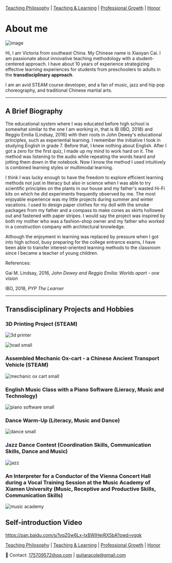 [Teaching Philosophy](./philosophya.md) | [Teaching & Learning](./teachingandlearning1.md) | [Professional Growth](./professional.md) | [Honor](./professional.md) 

# About me

![image](https://user-images.githubusercontent.com/109213222/183570271-ba42e785-388f-4ece-800a-1dc0c53eaa5c.png)

Hi, I am Victoria from southeast China. My Chinese name is Xiaoyan Cai. I am passionate about innovative teaching methodology with a student-centered approach. I have about 10 years of experience strategizing effective learning experiences for students from preschoolers to adults in the **transdisciplinary approach**.

I am an avid STEAM course developer, and a fan of music, jazz and hip pop choreography, and traditional Chinese martial arts.

---

## A Brief Biography

The educational system where I was educated before high school is somewhat similar to the one I am working in, that is IB (IBO, 2018) and Reggio Emilia (Lindsay, 2016) with their roots in John Dewey's educational principles, such as experiential learning. I remember the initiative I took in studying English in grade 7. Before that, I knew nothing about English. After I got a zero for the first quiz, I made up my mind to work hard on it. The method was listening to the audio while repeating the words heard and jotting them down in the notebook. Now I know the method I used intuitively is combined learning styles or multimodal learning.

I think I was lucky enough to have the freedom to explore efficient learning methods not just in literacy but also in science when I was able to try scientific principles on the plants in our house and my father's wasted Hi-Fi kits on which he did experiments frequently observed by me. The most enjoyable experience was my little projects during summer and winter vacations. I used to design paper clothes for my doll with the smoke packages from my father and a compass to make cones as skirts hollowed out and fastened with paper stripes. I would say the project was inspired by both my mother who was a fashion-shop owner and my father who worked in a construction company with architectural knowledge.

Although the enjoyment in learning was replaced by pressure when I got into high school, busy preparing for the college entrance exams, I have been able to transfer interest-oriented learning methods to the classroom since I became a teacher of young children.

References:

Gai M. Lindsay, 2016, _John Dewey and Reggio Emilia: Worlds apart - one vision_

IBO, 2018, _PYP The Learner_

---

## Transdisciplinary Projects and Hobbies

### 3D Printing Project (STEAM)

![3d printer](https://user-images.githubusercontent.com/109213222/179355995-9ea3d0c3-c83d-46fc-90d3-1b53b2af006d.JPG)

![toad small](https://user-images.githubusercontent.com/109213222/179360333-d2746ad5-a655-462b-9dc1-8d780706ee16.PNG)

### Assembled Mechanic Ox-cart - a Chinese Ancient Transport Vehicle (STEAM)

![mechanic ox cart small](https://user-images.githubusercontent.com/109213222/179356034-8443f180-25da-44c1-a271-71205f96ebfe.PNG)

### English Music Class with a Piano Software (Lieracy, Music and Technology)

![piano software small](https://user-images.githubusercontent.com/109213222/179356062-52f2d4d5-bbaf-4b33-a024-d015813f846c.PNG)

### Dance Warm-Up (Literacy, Music and Dance)

![dance small](https://user-images.githubusercontent.com/109213222/179379604-f9acb73b-1436-421e-a733-5b89aa94e0ae.PNG)

### Jazz Dance Contest (Coordination Skills, Communication Skills, Dance and Music)

![jazz](https://user-images.githubusercontent.com/109213222/179379810-00be2e32-775c-4c44-bea6-6e3213b04d81.JPG)

### An Interpreter for a Conductor of the Vienna Concert Hall during a Vocal Training Session at the Music Academy of Xiamen University (Music, Receptive and Productive Skills, Communication Skills)

![music academy](https://user-images.githubusercontent.com/109213222/179379911-a865d3f9-fbc7-424d-95d7-368a7c0b2fc6.JPG)

## Self-introduction Video

<https://pan.baidu.com/s/1vqZ0w6Lx-txBWIHejRX5bA?pwd=vgqk>

[Teaching Philosophy](./philosophya.md) | [Teaching & Learning](./teachingandlearning1.md) | [Professional Growth](./professional.md) | [Honor](./professional.md)

📧 Contact:
<175709572@qq.com> | <guitaracole@gmail.com>

